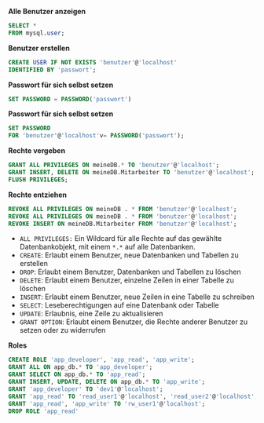 **Alle Benutzer anzeigen**
```sql
SELECT *
FROM mysql.user;
```
**Benutzer erstellen**
```sql
CREATE USER IF NOT EXISTS 'benutzer'@'localhost'
IDENTIFIED BY 'passwort';
```

**Passwort für sich selbst setzen**
```sql
SET PASSWORD = PASSWORD('passwort')
```

**Passwort für sich selbst setzen**
```sql
SET PASSWORD 
FOR 'benutzer'@'localhost'v= PASSWORD('passwort');
```

**Rechte vergeben**
```sql
GRANT ALL PRIVILEGES ON meineDB.* TO 'benutzer'@'localhost';
GRANT INSERT, DELETE ON meineDB.Mitarbeiter TO 'benutzer'@'localhost';
FLUSH PRIVILEGES;
```

**Rechte entziehen**
```sql
REVOKE ALL PRIVILEGES ON meineDB . * FROM 'benutzer'@'localhost';
REVOKE ALL PRIVILEGES ON meineDB . * FROM 'benutzer'@'localhost';
REVOKE INSERT ON meineDB.Mitarbeiter FROM 'benutzer'@'localhost';
```

- `ALL PRIVILEGES:` Ein Wildcard für alle Rechte auf das gewählte Datenbankobjekt, mit einem `*.*` auf alle Datenbanken.
- `CREATE`: Erlaubt einem Benutzer, neue Datenbanken und Tabellen zu erstellen
- `DROP`: Erlaubt einem Benutzer, Datenbanken und Tabellen zu löschen
- `DELETE`: Erlaubt einem Benutzer, einzelne Zeilen in einer Tabelle zu löschen
- `INSERT`: Erlaubt einem Benutzer, neue Zeilen in eine Tabelle zu schreiben
- `SELECT`: Leseberechtigungen auf eine Datenbank oder Tabelle
- `UPDATE`: Erlaubnis, eine Zeile zu aktualisieren
- `GRANT OPTION`: Erlaubt einem Benutzer, die Rechte anderer Benutzer zu setzen oder zu widerrufen

**Roles**
```sql
CREATE ROLE 'app_developer', 'app_read', 'app_write';
GRANT ALL ON app_db.* TO 'app_developer';
GRANT SELECT ON app_db.* TO 'app_read';
GRANT INSERT, UPDATE, DELETE ON app_db.* TO 'app_write'; 
GRANT 'app_developer' TO 'dev1'@'localhost';
GRANT 'app_read' TO 'read_user1'@'localhost', 'read_user2'@'localhost';
GRANT 'app_read', 'app_write' TO 'rw_user1'@'localhost';
DROP ROLE 'app_read'
```